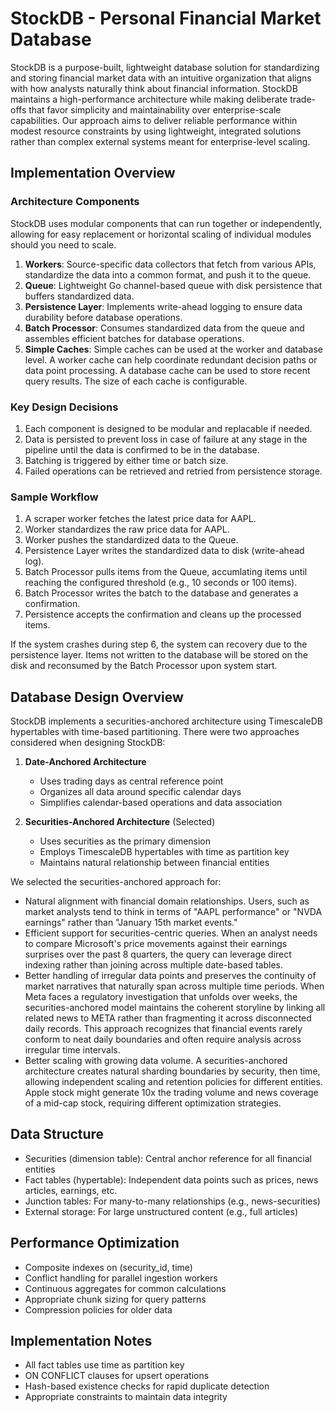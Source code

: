 # StockDB - Personal Financial Market Database

StockDB is a purpose-built, lightweight database solution for standardizing and 
storing financial market data with an intuitive organization that aligns with 
how analysts naturally think about financial information. StockDB maintains a 
high-performance architecture while making deliberate trade-offs that favor 
simplicity and maintainability over enterprise-scale capabilities. Our approach 
aims to deliver reliable performance within modest resource constraints by using 
lightweight, integrated solutions rather than complex external systems meant for
enterprise-level scaling.

## Implementation Overview

### Architecture Components
StockDB uses modular components that can run together or independently, allowing 
for easy replacement or horizontal scaling of individual modules should you need 
to scale.

1. **Workers**: Source-specific data collectors that fetch from various APIs, 
standardize the data into a common format, and push it to the queue.
2. **Queue**: Lightweight Go channel-based queue with disk persistence that 
buffers standardized data.
3. **Persistence Layer**: Implements write-ahead logging to ensure data 
durability before database operations.
4. **Batch Processor**: Consumes standardized data from the queue and assembles 
efficient batches for database operations.
5. **Simple Caches**: Simple caches can be used at the worker and database 
level. A worker cache can help coordinate redundant decision paths or data point processing. A database cache can be used to store recent query results. The size 
of each cache is configurable.

### Key Design Decisions
1. Each component is designed to be modular and replacable if needed. 
2. Data is persisted to prevent loss in case of failure at any stage in the 
pipeline until the data is confirmed to be in the database. 
3. Batching is triggered by either time or batch size. 
4. Failed operations can be retrieved and retried from persistence storage. 

### Sample Workflow
1. A scraper worker fetches the latest price data for AAPL.
2. Worker standardizes the raw price data for AAPL.
3. Worker pushes the standardized data to the Queue.
4. Persistence Layer writes the standardized data to disk (write-ahead log).
5. Batch Processor pulls items from the Queue, accumlating items until reaching
the configured threshold (e.g., 10 seconds or 100 items).
6. Batch Processor writes the batch to the database and generates a 
confirmation.
7. Persistence accepts the confirmation and cleans up the processed items.

If the system crashes during step 6, the system can recovery due to the 
persistence layer. Items not written to the database will be stored on the disk
and reconsumed by the Batch Processor upon system start.

## Database Design Overview
StockDB implements a securities-anchored architecture using TimescaleDB 
hypertables with time-based partitioning. There were two approaches considered
when designing StockDB:

1. **Date-Anchored Architecture**
   - Uses trading days as central reference point
   - Organizes all data around specific calendar days
   - Simplifies calendar-based operations and data association

2. **Securities-Anchored Architecture** (Selected)
   - Uses securities as the primary dimension
   - Employs TimescaleDB hypertables with time as partition key
   - Maintains natural relationship between financial entities

We selected the securities-anchored approach for:
- Natural alignment with financial domain relationships. Users, such as market 
analysts tend to think in terms of "AAPL performance" or "NVDA earnings" rather 
than "January 15th market events."
- Efficient support for securities-centric queries. When an analyst needs to 
compare Microsoft's price movements against their earnings surprises over the 
past 8 quarters, the query can leverage direct indexing rather than joining 
across multiple date-based tables.
- Better handling of irregular data points and preserves the continuity of 
market narratives that naturally span across multiple time periods. When Meta 
faces a regulatory investigation that unfolds over weeks, the 
securities-anchored model maintains the coherent storyline by linking all 
related news to META rather than fragmenting it across disconnected daily 
records. This approach recognizes that financial events rarely conform to neat 
daily boundaries and often require analysis across irregular time intervals.
- Better scaling with growing data volume. A securities-anchored architecture 
creates natural sharding boundaries by security, then time, allowing independent 
scaling and retention policies for different entities. Apple stock might 
generate 10x the trading volume and news coverage of a mid-cap stock, requiring 
different optimization strategies.

## Data Structure
- Securities (dimension table): Central anchor reference for all financial 
entities
- Fact tables (hypertable): Independent data points such as prices, news 
articles, earnings, etc.
- Junction tables: For many-to-many relationships (e.g., news-securities)
- External storage: For large unstructured content (e.g., full articles)

## Performance Optimization
- Composite indexes on (security_id, time)
- Conflict handling for parallel ingestion workers
- Continuous aggregates for common calculations
- Appropriate chunk sizing for query patterns
- Compression policies for older data

## Implementation Notes
- All fact tables use time as partition key
- ON CONFLICT clauses for upsert operations
- Hash-based existence checks for rapid duplicate detection
- Appropriate constraints to maintain data integrity
